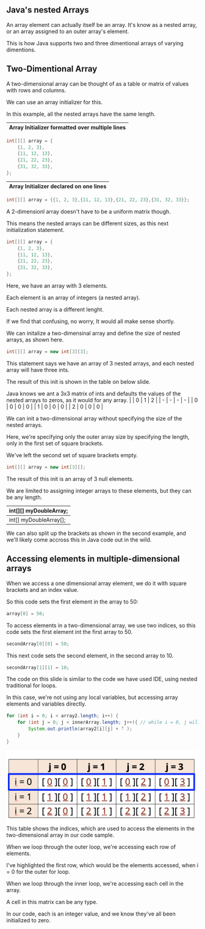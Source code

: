 ## Java's nested Arrays
An array element can actually itself be an array. It's know as a nested array, or an array assigned to an outer array's element.

This is how Java supports two and three dimentional arrays of varying dimentions.

## Two-Dimentional Array
A two-dimensional array can be thought of as a table or matrix of values with rows and columns.

We can use an array initializer for this.

In this example, all the nested arrays have the same length.

| Array Initializer formatted over multiple lines |
| - |
```java
int[][] array = {
    {1, 2, 3},
    {11, 12, 13},
    {21, 22, 23},
    {31, 32, 33},
};
```
| Array Initializer declared on one lines |
| - |
```java
int[][] array = {{1, 2, 3},{11, 12, 13},{21, 22, 23},{31, 32, 33}};
```

A 2-dimensionl array doesn't have to be a uniform matrix though.

This means the nested arrays can be different sizes, as this next initialization statement.

```java
int[][] array = {
    {1, 2, 3},
    {11, 12, 13},
    {21, 22, 23},
    {31, 32, 33},
};
```
Here, we have an array with 3 elements.

Each element is an array of integers (a nested array).

Each nested array is a different lenght.

If we find that confusing, no worry, It would all make sense shortly.

We can initalize a two-dimensinal array and define the size of nested arrays, as shown here.

```java
int[][] array = new int[3][3];
```

This statement says we have an array of 3 nested arrays, and each nested array will have three ints.

The result of this init is shown in the table on below slide.

Java knows we ant a 3x3 matrix of ints and defaults the values of the nested arrays to zeros, as it would for any array.
| | 0 | 1 | 2 |
| - | - | - | - |
| 0 | 0 | 0 | 0 |
| 1 | 0 | 0 | 0 |
| 2 | 0 | 0 | 0 |

We can init a two-dimensional array without specifying the size of the nested arrays.

Here, we're specifying only the outer array size by specifying the length, only in the first set of square brackets.

We've left the second set of square brackets empty.

```java
int[][] array = new int[3][];
```

The result of this init is an array of 3 null elements.

We are limited to assigning integer arrays to these elements, but they can be any length.

| int[][] myDoubleArray; |
| - |
| int[] myDoubleArray[]; |

We can also split up the brackets as shown in the second example, and we'll likely come accross this in Java code out in the wild.

## Accessing elements in multiple-dimensional arrays
When we access a one dimensional array element, we do it with square brackets and an index value.

So this code sets the first element in the array to 50:

```java
array[0] = 50;
```

To access elements in a two-dimensional array, we use two indices, so this code sets the first element int the first array to 50.

```java
secondArray[0][0] = 50;
```

This next code sets the second element, in the second array to 10.

```java
secondArray[1][1] = 10;
```

The code on this slide is similar to the code we have used IDE, using nested traditional for loops.

In this case, we're not using any local variables, but accessing array elements and variables directly.

```java
for (int i = 0; i < array2.length; i++) {
    for (int j = 0; j < innerArray.length; j++){ // while i = 0, j will loop from 0 to 3
        System.out.println(array2[i][j] + ៉ );
    }
}
```

![image_1.png](image_1.png)
This table shows the indices, which are used to access the elements in the two-dimensional array in our code sample.

When we loop through the outer loop, we're accessing each row of elements. 

I've highlighted the first row, which would be the elements accessed, when i = 0 for the outer for loop.

When we loop through the inner loop, we're accessing each cell in the array.

A cell in this matrix can be any type. 

In our code, each is an integer value, and we know they've all been initialized to zero.


